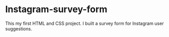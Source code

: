 # Instagram-survey-form
This my first HTML and CSS project.
I built a survey form for Instagram user suggestions.
